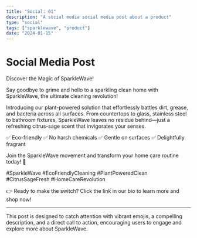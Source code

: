 ```yaml
---
title: "Social: 01"
description: "A social media social media post about a product"
type: "social"
tags: ["sparklewave", "product"]
date: "2024-01-15"
---
```


# Social Media Post

Discover the Magic of SparkleWave! 

Say goodbye to grime and hello to a sparkling clean home with SparkleWave, the ultimate cleaning revolution!

Introducing our plant-powered solution that effortlessly battles dirt, grease, and bacteria across all surfaces. From countertops to glass, stainless steel to bathroom fixtures, SparkleWave leaves no residue behind—just a refreshing citrus-sage scent that invigorates your senses.

✅ Eco-friendly
✅ No harsh chemicals
✅ Gentle on surfaces
✅ Delightfully fragrant

Join the SparkleWave movement and transform your home care routine today! 🌟

#SparkleWave #EcoFriendlyCleaning #PlantPoweredClean #CitrusSageFresh #HomeCareRevolution

👉 Ready to make the switch? Click the link in our bio to learn more and shop now!

---

This post is designed to catch attention with vibrant emojis, a compelling description, and a direct call to action, encouraging users to engage and explore more about SparkleWave.
